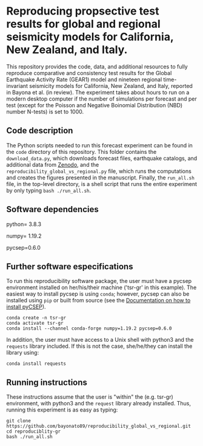 # Reproducing propsective test results for global and regional seismicity models for California, New Zealand, and Italy.
This repository provides the code, data, and additional resources to fully reproduce comparative and consistency test results for the Global Earthquake Activity Rate (GEAR1) model and nineteen regional time-invariant seismicity models for California, New Zealand, and Italy, reported in Bayona et al. (in review). The experiment takes about hours to run on a modern desktop computer if the number of simulations per forecast and per test (except for the Poisson and Negative Boinomial Distribution (NBD) number N-tests) is set to 1000.

## Code description
The Python scripts needed to run this forecast experiment can be found in the `code` directory of this repository. This folder contains the `download_data.py`, which downloads forecast files, earthquake catalogs, and additional data from [Zenodo](), and the `reproducibility_global_vs_regional.py` file, which runs the computations and creates the figures presented in the manuscript. Finally, the `run_all.sh` file, in the top-level directory, is a shell script that runs the entire experiment by only typing `bash ./run_all.sh`.

## Software dependencies

python= 3.8.3

numpy= 1.19.2 

pycsep=0.6.0 

## Further software especifications
To run this reproducibility software package, the user must have a pycsep environment installed on her/his/their machine ('tsr-gr' in this example). The easiest way to install pycsep is using `conda`; however, pycsep can also be installed using `pip` or built from source (see the [Documentation on how to install pyCSEP](https://docs.cseptesting.org/getting_started/installing.html)).

```
conda create -n tsr-gr
conda activate tsr-gr
conda install --channel conda-forge numpy=1.19.2 pycsep=0.6.0
```

In addition, the user must have access to a Unix shell with python3 and the `requests` library included. If this is not the case, she/he/they can install the library using:

```
conda install requests
```

## Running instructions
These instructions assume that the user is "within" the (e.g. tsr-gr) environment, with python3 and the `request` library already installed. Thus, running this experiment is as easy as typing:

```
git clone https://github.com/bayonato89/reproducibility_global_vs_regional.git
cd reproduciblity-gr
bash ./run_all.sh
```
